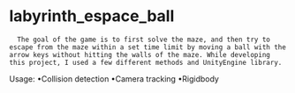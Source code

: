 # labyrinth_espace_ball

      The goal of the game is to first solve the maze, and then try to escape from the maze within a set time limit by moving a ball with the arrow keys without hitting the walls of the maze. While developing this project, I used a few different methods and UnityEngine library.
Usage:
•Collision detection
•Camera tracking
•Rigidbody

